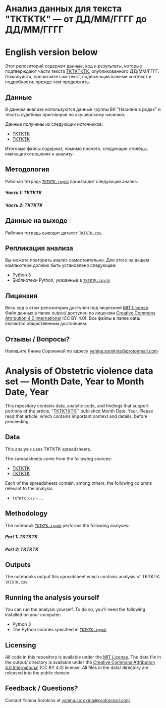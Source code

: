 # Анализ данных для текста "ТКТКТК" — от ДД/ММ/ГГГГ до ДД/ММ/ГГГГ
# English version below

Этот репозиторий содержит данные, код и результаты, которые подтверждают части текста [TKTKTKTK](https://support.semnasem.org/), опубликованного ДД/ММ/ГГГГ. Пожалуйста, прочитайте сам текст, содержащий важный контекст и подробности, прежде чем продолжить.

## Данные

В данном анализе используются данные группы ВК "Насилие в родах" и тексты судебных приговоров по акушерскому насилию.

Данные получены из следующих источников:

- [TKTKTK](https://sudrf.ru/)
- [TKTKTK](https://vk.com/humanize_birth)


Итоговые файлы содержат, помимо прочего, следующие столбцы, имеющие отношение к анализу:


## Методология

Рабочая тетрадь [`TKTKTK.ipynb`](notebook/tktktk.ipynb) производит следующий анализ:

##### Часть 1: TKTKTK

##### Часть 2: TKTKTK

## Данные на выходе

Рабочая тетрадь выводит датасет [`TKTKTK.csv`](output/tktktk.csv).

## Репликация анализа

Вы можете повторить анализ самостоятельно. Для этого на вашем компьютере должно быть установлено следующее:

- Python 3
- Библиотеки Python, указанные в [`TKTKTK.ipynb`](notebook/tktktk.ipynb)

## Лицензия

Весь код в этом репозитории доступен под лицензией [MIT License](https://opensource.org/licenses/MIT). Файл данных в папке output/ доступен по лицензии [Creative Commons Attribution 4.0 International](https://creativecommons.org/licenses/by/4.0/) (CC BY 4.0). Все файлы в папке data/ являются общественным достоянием.

## Отзывы / Вопросы?

Напишите Янине Сорокиной по адресу yanina.sorokina@protonmail.com

# Analysis of Obstetric violence data set — Month Date, Year to Month Date, Year

This repository contains data, analytic code, and findings that support portions of the article, “[TKTKTKTK](https://support.semnasem.org/),” published Month Date, Year. Please read that article, which contains important context and details, before proceeding.

## Data

This analysis uses TKTKTK spreadsheets.

The spreadsheets come from the following sources:

- [TKTKTK](https://sudrf.ru/)
- [TKTKTK](https://vk.com/humanize_birth)

Each of the spreadsheets contain, among others, the following columns relevant to the analysis:

- `TKTKTK.csv` - ...

## Methodology

The notebook [`TKTKTK.ipynb`](notebook/tktktk.ipynb) performs the following analyses:

##### Part 1: TKTKTK

##### Part 2: TKTKTK


## Outputs

The notebooks output this spreadsheet which contains analysis of TKTKTK: [`TKTKTK.csv`](output/tktktktk.csv).

## Running the analysis yourself

You can run the analysis yourself. To do so, you'll need the following installed on your computer:

- Python 3
- The Python libraries specified in [`TKTKTK.ipynb`](notebook/tktktk.ipynb)

## Licensing

All code in this repository is available under the [MIT License](https://opensource.org/licenses/MIT). The data file in the output/ directory is available under the [Creative Commons Attribution 4.0 International](https://creativecommons.org/licenses/by/4.0/) (CC BY 4.0) license. All files in the data/ directory are released into the public domain.

## Feedback / Questions?

Contact Yanina Sorokina at yanina.sorokina@protonmail.com